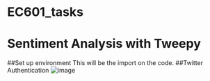 # EC601_tasks
Sentiment Analysis with Tweepy
========
##Set up environment
This will be the import on the code.
##Twitter Authentication
![image](​ ​https://github.com/lexsaints/powershell/blob/master/IMG/ps2.png​​)
